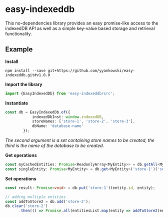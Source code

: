 # easy-indexeddb
This no-dependencies library provides an easy promise-like access to the indexedDB API as well as a simple key-value based storage and retrieval functionality.

## Example ##

**Install**
```shellscript
npm install --save git+https://github.com/yyankowski/easy-indexeddb.git#v1.0.0
```

**Import the library**
```typescript
import {EasyIndexedDb} from 'easy-indexeddb/src';
```

**Instantiate**
```typescript
const db = EasyIndexedDb.of({
            indexedDbInst: window.indexedDB,
            storeNames: ['store-1', 'store-2', 'store-3'],
            dbName: 'database-name'
        });
```
_The second argument is a set containing store names to be created, the third is the name of the database to be created._

**Get operations**
```typescript
const myCachedEntities: Promise<ReadonlyArray<MyEntity>> = db.getAll<MyEntity>('store-1');
const singleEntity: Promise<MyEntity> = db.get<MyEntity>('store-1')('some-unique-id');
```

**Set operations**
```typescript
const result: Promise<void> = db.put('store-1')(entity.id, entity);

// adding multiple entities
const addToStore2 = db.add('store-2');
db.clear('store-2')
      .then(() => Promise.all(entitiesList.map(entity => addToStore2(entity.id, entity))));

```
